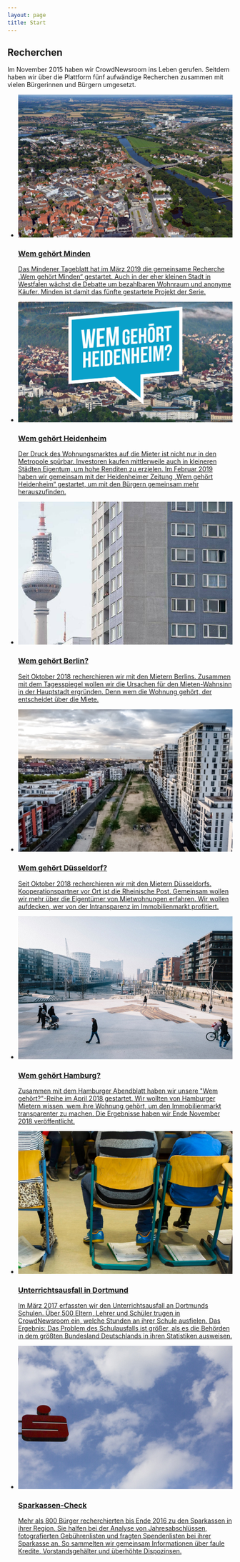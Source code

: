 ```yaml
---
layout: page
title: Start
---
```

<h2 class="centered">Recherchen </h2>
<p class='description'>Im November 2015 haben wir CrowdNewsroom ins Leben gerufen. Seitdem haben wir über die Plattform fünf aufwändige Recherchen zusammen mit vielen Bürgerinnen und Bürgern umgesetzt.
</p>
<ul class="projects">
               <li>
        <a href="https://www.wem-gehoert-minden.de/">
            <div class="status published">
                <img src="/assets/images/wgmin.jpg" alt=""/>
            </div>
            <h3>Wem gehört Minden</h3>
            <p>Das Mindener Tageblatt hat im März 2019 die gemeinsame Recherche „Wem gehört Minden“ gestartet. Auch in der eher kleinen Stadt in Westfalen wächst die Debatte um bezahlbaren Wohnraum und anonyme Käufer. Minden ist damit das fünfte gestartete Projekt der Serie.</p>
        </a>
    </li>
          <li>
        <a href="https://www.swp.de/suedwesten/staedte/heidenheim/wem-gehoert-heidenheim_-jetzt-mitmachen-30018700.html">
            <div class="status published">
                <img src="/assets/images/wghei.jpeg" alt=""/>
            </div>
            <h3>Wem gehört Heidenheim</h3>
            <p>Der Druck des Wohnungsmarktes auf die Mieter ist nicht nur in den Metropole spürbar. Investoren kaufen mittlerweile auch in kleineren Städten Eigentum, um hohe Renditen zu erzielen. Im Februar 2019 haben wir gemeinsam mit der Heidenheimer Zeitung „Wem gehört Heidenheim“ gestartet, um mit den Bürgern gemeinsam mehr herauszufinden.</p>
        </a>
    </li>
     <li>
        <a href="https://interaktiv.tagesspiegel.de/wem-gehoert-berlin/">
            <div class="status published">
                <img src="/assets/images/wgber.jpg" alt=""/>
            </div>
            <h3>Wem gehört Berlin?</h3>
            <p>Seit Oktober 2018 recherchieren wir mit den Mietern Berlins. Zusammen mit dem Tagesspiegel wollen wir die Ursachen für den Mieten-Wahnsinn in der Hauptstadt ergründen. Denn wem die Wohnung gehört, der entscheidet über die Miete.</p>
        </a>
    </li>
          <li>
        <a href="https://interaktiv.rp-online.de/ig/wem-gehoert-duesseldorf/">
            <div class="status published">
                <img src="/assets/images/wgd.jpg" alt=""/>
            </div>
            <h3>Wem gehört Düsseldorf?</h3>
            <p>Seit Oktober 2018 recherchieren wir mit den Mietern Düsseldorfs. Kooperationspartner vor Ort ist die Rheinische Post. Gemeinsam wollen wir mehr über die Eigentümer von Mietwohnungen erfahren. Wir wollen aufdecken, wer von der Intransparenz im Immobilienmarkt profitiert.</p>
        </a>
    </li>
    <li>
        <a href="https://wem-gehoert-hamburg.de/">
            <div class="status archived">
                <img src="/assets/images/wghh.jpg" alt=""/>
            </div>
            <h3>Wem gehört Hamburg?</h3>
            <p>Zusammen mit dem Hamburger Abendblatt haben wir unsere "Wem gehört?"-Reihe im April 2018 gestartet. Wir wollten von Hamburger Mietern wissen, wem ihre Wohnung gehört, um den Immobilienmarkt transparenter zu machen. Die Ergebnisse haben wir Ende November 2018 veröffentlicht.</p>
        </a>
    </li>
    <li>
        <a href="https://correctiv.org/top-stories/2017/04/11/unterrichtsausfall-der-check-in-dortmund-fallen-doppelt-so-viele-stunden-aus-wie-das-land-behauptet/">
            <div class="status archived">
                <img src="/assets/images/unterrichtsausfall.jpg" alt=""/>
            </div>
            <h3>Unterrichtsausfall in Dortmund</h3>
            <p>Im März 2017 erfassten wir den Unterrichtsausfall an Dortmunds Schulen. Über 500 Eltern, Lehrer und Schüler trugen in CrowdNewsroom ein, welche Stunden an ihrer Schule ausfielen. Das Ergebnis: Das Problem des Schulausfalls ist größer, als es die Behörden in dem größten Bundesland Deutschlands in ihren Statistiken ausweisen.</p>
</a>
    </li>
    <li>
        <a href="https://correctiv.org/recherchen/sparkassen/">
            <div class="status archived">
                <img src="/assets/images/sparkasse.jpg" alt=""/>
            </div>
            <h3>Sparkassen-Check</h3>
            <p>Mehr als 800 Bürger recherchierten bis Ende 2016 zu den Sparkassen in ihrer Region. Sie halfen bei der Analyse von Jahresabschlüssen, fotografierten Gebührenlisten und fragten Spendenlisten bei ihrer Sparkasse an. So sammelten wir gemeinsam Informationen über faule Kredite, Vorstandsgehälter und überhöhte Dispozinsen.</p>
        </a>
    </li>
</ul>
